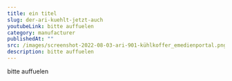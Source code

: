 ```yaml
---
title: ein titel
slug: der-ari-kuehlt-jetzt-auch
youtubeLink: bitte auffuelen
category: manufacturer
publishedAt: ""
src: /images/screenshot-2022-08-03-ari-901-kühlkoffer_emedienportal.png
description: bitte auffuelen
---
```

bitte auffuelen